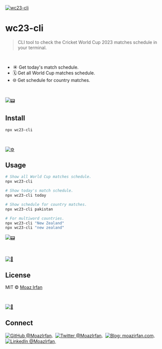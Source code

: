 [![wc23-cli](https://github.com/moazirfan/wc-cli/raw/main/.github/github.jpeg)](https://twitter.com/MoazIrfan/)

# wc23-cli 


> CLI tool to check the Cricket World Cup 2023 matches schedule in your terminal.

<br>

- ☀️ Get today's match schedule.
- 🗓 Get all World Cup matches schedule.
- 🌐 Get schedule for country matches.

<br>

[![📟](https://github.com/MoazIrfan/wc-cli/raw/main/.github/install.png)](./../../)

## Install

```sh
npx wc23-cli
```

<br>

[![⚙️](https://github.com/MoazIrfan/wc-cli/raw/main/.github/usage.png)](./../../)

## Usage

```sh
# Show all World Cup matches schedule.
npx wc23-cli

# Show today's match schedule.
npx wc23-cli today

# Show schedule for country matches.
npx wc23-cli pakistan

# For multiword countries.
npx wc23-cli "New Zealand"
npx wc23-cli "new zealand"
```

[![📟](https://raw.githubusercontent.com/MoazIrfan/wc-cli/main/.github/cli.gif)](./../../)


<br>

[![📃](https://raw.githubusercontent.com/MoazIrfan/wc-cli/main/.github/license.png)](./../../)
## License

MIT © [Moaz Irfan](https://twitter.com/MoazIrfan/)

<br>

[![🙌](https://github.com/MoazIrfan/wc-cli/raw/main/.github/connect.png)](./../../)

## Connect

<div align="left">
    <p>
    <a href="https://github.com/MoazIrfan">
        <img alt="GitHub @MoazIrfan" align="center" src="https://img.shields.io/badge/GITHUB-gray.svg?colorB=6cc644&style=flat" />
    </a>&nbsp;
    <a href="https://twitter.com/MoazIrfan/">
        <img alt="Twitter @MoazIrfan" align="center" src="https://img.shields.io/badge/TWITTER-gray.svg?colorB=1da1f2&style=flat" />
    </a>&nbsp;
    <a href="https://moazirfan.com/">
        <img alt="Blog: moazirfan.com" align="center" src="https://img.shields.io/badge/MY%20BLOG-gray.svg?colorB=4D2AFF&style=flat" />
    </a>&nbsp;
    <a href="https://www.linkedin.com/in/moazirfan/">
        <img alt="LinkedIn @MoazIrfan" align="center" src="https://img.shields.io/badge/LINKEDIN-gray.svg?colorB=0077b5&style=flat" />
    </a>&nbsp;
</p>
</div>
